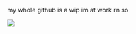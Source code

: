 
my whole github is a wip im at work rn so

<img src="https://komarev.com/ghpvc/?username=germanstare&label= packet ⠀nd ⠀Kaz ⠀ ⠀ hater ⠀club &color=DFC081&style=water" align="left">


